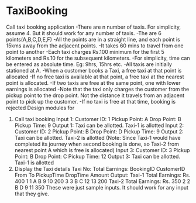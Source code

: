 # TaxiBooking
Call taxi booking application
-There are n number of taxis. For simplicity, assume 4. But it should work for any number of taxis.
-The are 6 points(A,B,C,D,E,F)
-All the points are in a straight line, and each point is 15kms away from the adjacent points.
-It takes 60 mins to travel from one point to another
-Each taxi charges Rs.100 minimum for the first 5 kilometers and Rs.10 for the subsequent kilometers.
-For simplicity, time can be entered as absolute time. Eg: 9hrs, 15hrs etc.
-All taxis are initially stationed at A.
-When a customer books a Taxi, a free taxi at that point is allocated -If no free taxi is available at that
point, a free taxi at the nearest point is allocated.
-If two taxis are free at the same point, one with lower earnings is allocated
-Note that the taxi only charges the customer from the pickup point to the drop point. Not the distance it
travels from an adjacent point to pick up the customer.
-If no taxi is free at that time, booking is rejected
Design modules for
1) Call taxi booking
Input 1:
Customer ID: 1
Pickup Point: A
Drop Point: B
Pickup Time: 9
Output 1: Taxi can be allotted.
Taxi-1 is allotted
Input 2:
Customer ID: 2
Pickup Point: B
Drop Point: D
Pickup Time: 9
Output 2: Taxi can be allotted.
Taxi-2 is allotted (Note: Since Taxi-1 would have completed its journey when second booking is done, so
Taxi-2 from nearest point A which is free is allocated)
Input 3:
Customer ID: 3
Pickup Point: B
Drop Point: C
Pickup Time: 12
Output 3: Taxi can be allotted.
Taxi-1 is allotted
2) Display the Taxi details
Taxi No: Total Earnings:
BookingID CustomerID From To PickupTime DropTime Amount
Output:
Taxi-1 Total Earnings: Rs. 400
1 1 A B 9 10 200
3 3 B C 12 13 200
Taxi-2 Total Earnings: Rs. 350
2 2 B D 9 11 350
These were just sample inputs. It should work for any input that they give.
